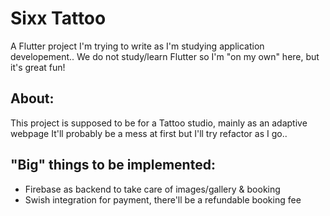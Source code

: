# Sixx Tattoo

A Flutter project I'm trying to write as I'm studying application developement..
We do not study/learn Flutter so I'm "on my own" here, but it's great fun!

## About:

This project is supposed to be for a Tattoo studio, mainly as an adaptive webpage
It'll probably be a mess at first but I'll try refactor as I go..

## "Big" things to be implemented:

- Firebase as backend to take care of images/gallery & booking
- Swish integration for payment, there'll be a refundable booking fee

